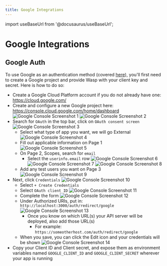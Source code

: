 ```yaml
---
title: Google Integrations
---
```


import useBaseUrl from '@docusaurus/useBaseUrl';

# Google Integrations

## Google Auth

To use Google as an authentication method (covered [here](/docs/language/features#google)), you'll first need to create a Google project and provide Wasp with your client key and secret. Here is how to do so:

- Create a Google Cloud Platform account if you do not already have one: https://cloud.google.com/
- Create and configure a new Google project here: https://console.cloud.google.com/home/dashboard
  ![Google Console Screenshot 1](../../static/img/integrations-google-1.jpg)
  ![Google Console Screenshot 2](../../static/img/integrations-google-2.jpg)
- Search for `OAuth` in the top bar, click on `OAuth consent screen`
  ![Google Console Screenshot 3](../../static/img/integrations-google-3.jpg)
  - Select what type of app you want, we will go External
    ![Google Console Screenshot 4](../../static/img/integrations-google-4.jpg)
  - Fill out applicable information on Page 1
    ![Google Console Screenshot 5](../../static/img/integrations-google-5.jpg)
  - On Page 2, Scopes, search for `email`
    - Select the `userinfo.email` row
      ![Google Console Screenshot 6](../../static/img/integrations-google-6.jpg)
      ![Google Console Screenshot 7](../../static/img/integrations-google-7.jpg)
      ![Google Console Screenshot 8](../../static/img/integrations-google-8.jpg)
  - Add any test users you want on Page 3
    ![Google Console Screenshot 9](../../static/img/integrations-google-9.jpg)
- Next, click `Credentials`
  ![Google Console Screenshot 10](../../static/img/integrations-google-10.jpg)
  - Select `+ Create Credentials`
  - Select `OAuth client ID`
    ![Google Console Screenshot 11](../../static/img/integrations-google-11.jpg)
  - Complete the form
    ![Google Console Screenshot 12](../../static/img/integrations-google-12.jpg)
  - Under Authorized URIs, put in: `http://localhost:3000/auth/redirect/google`
    ![Google Console Screenshot 13](../../static/img/integrations-google-13.jpg)
    - Once you know on which URL(s) your API server will be deployed, also add those URL(s)
      - For example: `https://someotherhost.com/auth/redirect/google`
  - When you save, you can click the Edit icon and your credentials will be shown
    ![Google Console Screenshot 14](../../static/img/integrations-google-14.jpg)
- Copy your Client ID and Client secret, and expose them as environment variables named `GOOGLE_CLIENT_ID` and `GOOGLE_CLIENT_SECRET` wherever your app is running
